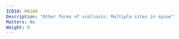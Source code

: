 ```yaml
---
ICD10: M4180
Description: "Other forms of scoliosis: Multiple sites in spine"
Matters: No
Weight: 0
---
```


